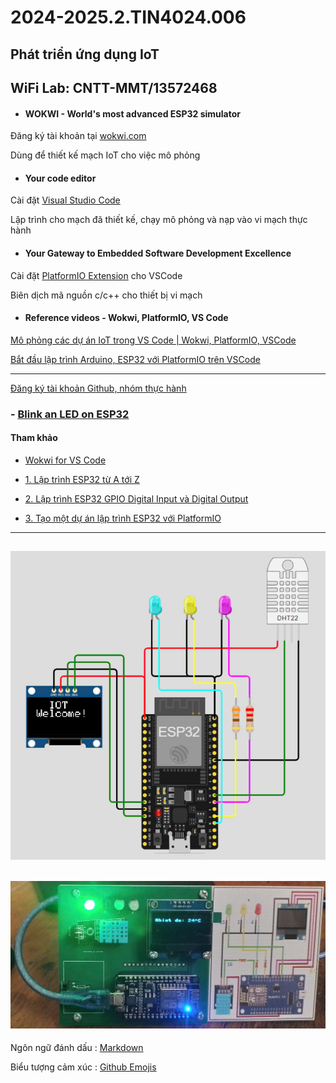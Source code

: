 # 2024-2025.2.TIN4024.006
## Phát triển ứng dụng IoT
## WiFi Lab: CNTT-MMT/13572468

- #### WOKWI - World's most advanced ESP32 simulator
Đăng ký tài khoản tại [wokwi.com](https://wokwi.com/)

Dùng để thiết kế mạch IoT cho việc mô phỏng

- #### Your code editor
Cài đặt [Visual Studio Code](https://code.visualstudio.com/)

Lập trình cho mạch đã thiết kế, chạy mô phỏng và nạp vào vi mạch thực hành

- #### Your Gateway to Embedded Software Development Excellence
Cài đặt [PlatformIO Extension](https://platformio.org/) cho VSCode

Biên dịch mã nguồn c/c++ cho thiết bị vi mạch


- #### Reference videos - Wokwi, PlatformIO, VS Code

[Mô phỏng các dự án IoT trong VS Code | Wokwi, PlatformIO, VSCode](https://www.youtube.com/watch?v=9pTZL934k2s)

[Bắt đầu lập trình Arduino, ESP32 với PlatformIO trên VSCode](https://www.youtube.com/watch?v=20eakkralUs)

---
[Đăng ký tài khoản Github, nhóm thực hành](https://docs.google.com/spreadsheets/d/15r2aXF335uYO4l4v4CKt2mxZRjA3gJA9/edit?gid=1543650245#gid=1543650245)

### - [Blink an LED on ESP32](https://wokwi.com/projects/305566932847821378)
#### Tham khảo

  + [Wokwi for VS Code](https://docs.wokwi.com/vscode/getting-started)

  + [1. Lập trình ESP32 từ A tới Z](https://khuenguyencreator.com/lap-trinh-esp32-tu-a-toi-z/)

  + [2. Lập trình ESP32 GPIO Digital Input và Digital Output](https://khuenguyencreator.com/lap-trinh-esp32-gpio-digital-input-va-digital-output/)

  + [3. Tạo một dự án lập trình ESP32 với PlatformIO](https://khuenguyencreator.com/huong-dan-cai-dat-platform-io-lap-trinh-esp32/#Huong_dan_su_dung_Platform_IO_lap_trinh_ESP32)


-------------------------------
![](https://raw.githubusercontent.com/vvdung-husc/2024-2025.2.TIN4024.006/refs/heads/main/_Documents/diagram_one.png)
-------------------------------
![](https://raw.githubusercontent.com/vvdung-husc/2024-2025.2.TIN4024.006/refs/heads/main/_Documents/diagram_two.png)
-------------------------------
Ngôn ngữ đánh dấu : [Markdown](https://github.com/vvdung-husc/2024-2025.2.TIN4024.006/blob/main/_Documents/Markdown_Syntax.md)

Biểu tượng cảm xúc : [Github Emojis](https://github.com/vvdung-husc/2024-2025.2.TIN4024.006/blob/main/_Documents/Github_Emojis.md)


